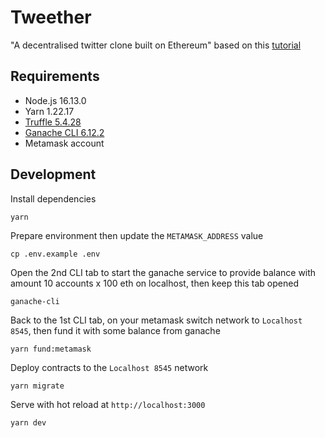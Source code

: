 # Tweether

"A decentralised twitter clone built on Ethereum" based on this [tutorial](https://www.ludu.co/course/ethereum/what-is-ethereum)

## Requirements

- Node.js 16.13.0
- Yarn 1.22.17
- [Truffle 5.4.28](https://github.com/trufflesuite/truffle)
- [Ganache CLI 6.12.2](https://github.com/trufflesuite/ganache)
- Metamask account

## Development

Install dependencies

```shell
yarn
```

Prepare environment then update the `METAMASK_ADDRESS` value

```shell
cp .env.example .env
```

Open the 2nd CLI tab to start the ganache service to provide balance with amount 10 accounts x 100 eth on localhost, then keep this tab opened

```shell
ganache-cli
```

Back to the 1st CLI tab, on your metamask switch network to `Localhost 8545`, then fund it with some balance from ganache

```shell
yarn fund:metamask
```

Deploy contracts to the `Localhost 8545` network

```shell
yarn migrate
```

Serve with hot reload at `http://localhost:3000`

```shell
yarn dev
```
